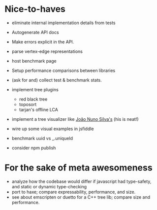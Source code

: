# Nice-to-haves

 * eliminate internal implementation details from tests
 * Autogenerate API docs
 * Make errors explicit in the API.
 * parse vertex-edge representations

 * host benchmark page

 * Setup performance comparisons between libraries
 * (ask for and) collect test & benchmark stats.
 * implement tree plugins
   - red black tree
   - toposort
   - tarjan's offline LCA
 * implement a tree visualizer like [João Nuno Silva's](http://jnuno.com/tree-model-js/) (his is neat!)
 * wire up some visual examples in jsfiddle
 * benchmark uuid vs _.uniqueId
 * consider npm publish

# For the sake of meta awesomeness

 * analyze how the codebase would differ if javascript had
   type-safety, and static or dynamic type-checking
 * port to haxe; compare expressability, performance, and size.
 * see about emscripten or duetto for a C++ tree lib; compare size and
   performance.
 


